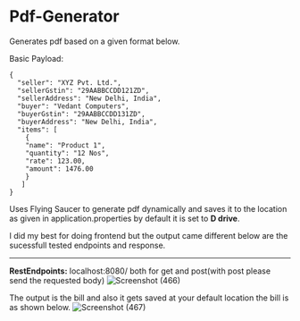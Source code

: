 # Pdf-Generator
Generates pdf based on a given format below.

Basic Payload:<br/>
```
{
  "seller": "XYZ Pvt. Ltd.",
  "sellerGstin": "29AABBCCDD121ZD",
  "sellerAddress": "New Delhi, India",
  "buyer": "Vedant Computers",
  "buyerGstin": "29AABBCCDD131ZD",
  "buyerAddress": "New Delhi, India",
  "items": [
    {
    "name": "Product 1",
    "quantity": "12 Nos",
    "rate": 123.00,
    "amount": 1476.00
    }
   ]
}

```

Uses Flying Saucer to generate pdf dynamically and saves it to the location as given in application.properties by default it is set to **D drive**.<br/>

I did my best for doing frontend but the output came different below are the sucessfull tested endpoints and response.<br/>
<hr/>

**RestEndpoints:** localhost:8080/ both for get and post(with post please send the requested body)
![Screenshot (466)](https://user-images.githubusercontent.com/96864350/222975160-2123abb8-b254-4fe6-8a90-07ce4ff3843a.png)

The output is the bill and also it gets saved at your default location the bill is as shown below.
![Screenshot (467)](https://user-images.githubusercontent.com/96864350/222975291-ce64ea10-57a7-41ce-ac6c-74dcf1383290.png)
